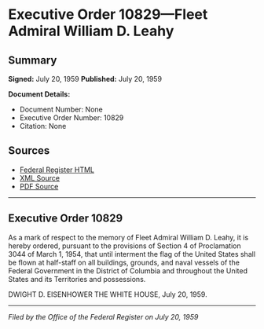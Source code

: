 # Executive Order 10829—Fleet Admiral William D. Leahy

## Summary

**Signed:** July 20, 1959
**Published:** July 20, 1959

**Document Details:**
- Document Number: None
- Executive Order Number: 10829
- Citation: None

## Sources
- [Federal Register HTML](https://www.presidency.ucsb.edu/documents/executive-order-10829-fleet-admiral-william-d-leahy)
- [XML Source](None)
- [PDF Source](None)

---

## Executive Order 10829

As a mark of respect to the memory of Fleet Admiral William D. Leahy, it is hereby ordered, pursuant to the provisions of Section 4 of Proclamation 3044 of March 1, 1954, that until interment the flag of the United States shall be flown at half-staff on all buildings, grounds, and naval vessels of the Federal Government in the District of Columbia and throughout the United States and its Territories and possessions.

DWIGHT D. EISENHOWER
THE WHITE HOUSE,
July 20, 1959.

---

*Filed by the Office of the Federal Register on July 20, 1959*
